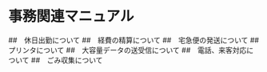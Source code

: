 # 事務関連マニュアル
##　休日出勤について
##　経費の精算について
##　宅急便の発送について
##　プリンタについて
##　大容量データの送受信について
##　電話、来客対応について
##　ごみ収集について